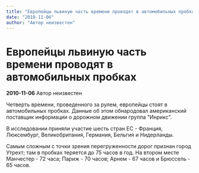 ```yaml
---
title: "Европейцы львиную часть времени проводят в автомобильных пробках"
date: "2010-11-06"
author: "Автор неизвестен"
---
```


# Европейцы львиную часть времени проводят в автомобильных пробках

**2010-11-06** Автор неизвестен

Четверть времени, проведенного за рулем, европейцы стоят в автомобильных пробках. Данные об этом обнародовал американский поставщик информации о дорожном движении группа "Инрикс".

В исследовании приняли участие шесть стран ЕС - Франция, Люксембург, Великобритания, Германия, Бельгия и Нидерланды.

Самым сложным с точки зрения перегруженности дорог признан город Утрехт; там в пробках теряется до 75 часов в год. На втором месте Манчестер - 72 часа; Париж - 70 часов; Арнем - 67 часов и Брюссель - 65 часов.